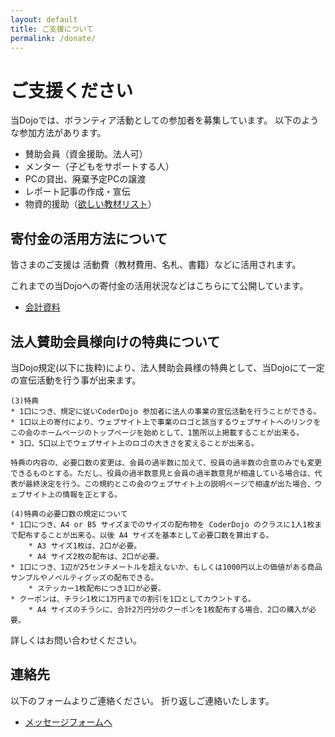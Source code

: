 ```yaml
---
layout: default
title: ご支援について
permalink: /donate/
---
```


# ご支援ください

当Dojoでは、ボランティア活動としての参加者を募集しています。
以下のような参加方法があります。

* 賛助会員（資金援助。法人可）
* メンター（子どもをサポートする人）
* PCの貸出、廃棄予定PCの譲渡
* レポート記事の作成・宣伝
* 物資的援助（[欲しい教材リスト](http://amzn.asia/0eyAvij)）

## 寄付金の活用方法について

皆さまのご支援は 活動費（教材費用、名札、書籍）などに活用されます。

これまでの当Dojoへの寄付金の活用状況などはこちらにて公開しています。
* [会計資料](https://goo.gl/QH2nVs)


## 法人賛助会員様向けの特典について

当Dojo規定(以下に抜粋)により、法人賛助会員様の特典として、当Dojoにて一定の宣伝活動を行う事が出来ます。

    (3)特典
    * 1口につき、規定に従いCoderDojo 参加者に法人の事業の宣伝活動を行うことができる。
    * 1口以上の寄付により、ウェブサイト上で事業のロゴと該当するウェブサイトへのリンクをこの会のホームページのトップページを始めとして、1箇所以上掲載することが出来る。
    * 3口、5口以上でウェブサイト上のロゴの大きさを変えることが出来る。
    
    特典の内容の、必要口数の変更は、会員の過半数に加えて、役員の過半数の合意のみでも変更できるものとする。ただし、役員の過半数意見と会員の過半数意見が相違している場合は、代表が最終決定を行う。この規約とこの会のウェブサイト上の説明ページで相違が出た場合、ウェブサイト上の情報を正とする。
    
    (4)特典の必要口数の規定について
    * 1口につき、A4 or B5 サイズまでのサイズの配布物を CoderDojo のクラスに1人1枚まで配布することが出来る。以後 A4 サイズを基本として必要口数を算出する。
        * A3 サイズ1枚は、2口が必要。
        * A4 サイズ2枚の配布は、2口が必要。
    * 1口につき、1辺が25センチメートルを超えないか、もしくは1000円以上の価値がある商品サンプルやノベルティグッズの配布できる。
        * ステッカー1枚配布につき1口が必要。
    * クーポンは、チラシ1枚に1万円までの割引を1口としてカウントする。
        * A4 サイズのチラシに、合計2万円分のクーポンを1枚配布する場合、2口の購入が必要。

詳しくはお問い合わせください。

## 連絡先

以下のフォームよりご連絡ください。
折り返しご連絡いたします。

* [メッセージフォームへ](/messageform/)